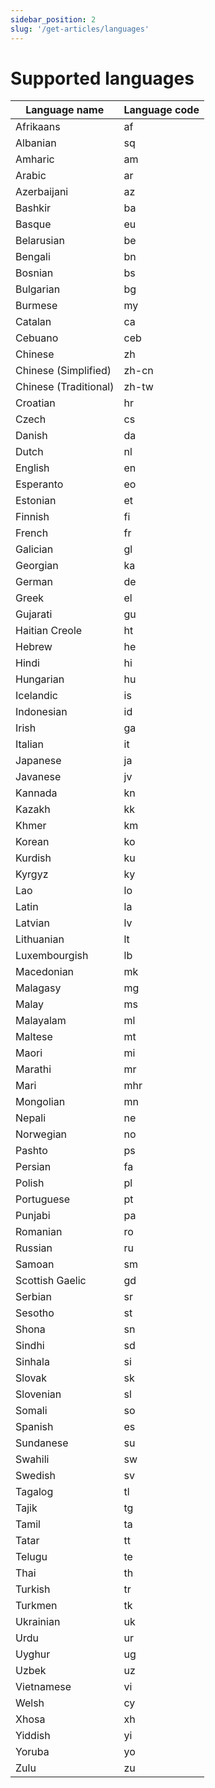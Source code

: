 ```yaml
---
sidebar_position: 2
slug: '/get-articles/languages'
---
```


# Supported languages

| Language name          | Language code |
|------------------------|---------------|
| Afrikaans              | af            |
| Albanian               | sq            |
| Amharic                | am            |
| Arabic                 | ar            |
| Azerbaijani            | az            |
| Bashkir                | ba            |
| Basque                 | eu            |
| Belarusian             | be            |
| Bengali                | bn            |
| Bosnian                | bs            |
| Bulgarian              | bg            |
| Burmese                | my            |
| Catalan                | ca            |
| Cebuano                | ceb           |
| Chinese                | zh            |
| Chinese (Simplified)   | zh-cn         |
| Chinese (Traditional)  | zh-tw         |
| Croatian               | hr            |
| Czech                  | cs            |
| Danish                 | da            |
| Dutch                  | nl            |
| English                | en            |
| Esperanto              | eo            |
| Estonian               | et            |
| Finnish                | fi            |
| French                 | fr            |
| Galician               | gl            |
| Georgian               | ka            |
| German                 | de            |
| Greek                  | el            |
| Gujarati               | gu            |
| Haitian Creole         | ht            |
| Hebrew                 | he            |
| Hindi                  | hi            |
| Hungarian              | hu            |
| Icelandic              | is            |
| Indonesian             | id            |
| Irish                  | ga            |
| Italian                | it            |
| Japanese               | ja            |
| Javanese               | jv            |
| Kannada                | kn            |
| Kazakh                 | kk            |
| Khmer                  | km            |
| Korean                 | ko            |
| Kurdish                | ku            |
| Kyrgyz                 | ky            |
| Lao                    | lo            |
| Latin                  | la            |
| Latvian                | lv            |
| Lithuanian             | lt            |
| Luxembourgish          | lb            |
| Macedonian             | mk            |
| Malagasy               | mg            |
| Malay                  | ms            |
| Malayalam              | ml            |
| Maltese                | mt            |
| Maori                  | mi            |
| Marathi                | mr            |
| Mari                   | mhr           |
| Mongolian              | mn            |
| Nepali                 | ne            |
| Norwegian              | no            |
| Pashto                 | ps            |
| Persian                | fa            |
| Polish                 | pl            |
| Portuguese             | pt            |
| Punjabi                | pa            |
| Romanian               | ro            |
| Russian                | ru            |
| Samoan                 | sm            |
| Scottish Gaelic        | gd            |
| Serbian                | sr            |
| Sesotho                | st            |
| Shona                  | sn            |
| Sindhi                 | sd            |
| Sinhala                | si            |
| Slovak                 | sk            |
| Slovenian              | sl            |
| Somali                 | so            |
| Spanish                | es            |
| Sundanese              | su            |
| Swahili                | sw            |
| Swedish                | sv            |
| Tagalog                | tl            |
| Tajik                  | tg            |
| Tamil                  | ta            |
| Tatar                  | tt            |
| Telugu                 | te            |
| Thai                   | th            |
| Turkish                | tr            |
| Turkmen                | tk            |
| Ukrainian              | uk            |
| Urdu                   | ur            |
| Uyghur                 | ug            |
| Uzbek                  | uz            |
| Vietnamese             | vi            |
| Welsh                  | cy            |
| Xhosa                  | xh            |
| Yiddish                | yi            |
| Yoruba                 | yo            |
| Zulu                   | zu            |
